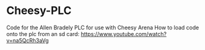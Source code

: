 # Cheesy-PLC
Code for the Allen Bradely PLC for use with Cheesy Arena
How to load code onto the plc from an sd card: https://www.youtube.com/watch?v=na5QcRh3aVg
